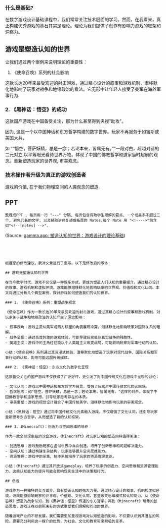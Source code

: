### 什么是基础?

在数字游戏设计基础课程中，我们常常关注技术层面的学习。然而，在我看来，真正构建优秀游戏的基石其实是理论。理论为我们提供了创作有影响力游戏的框架和洞察力。


## 游戏是塑造认知的世界

让我们通过两个案例来说明理论的重要性：

1. 《使命召唤》系列的社会影响

这款长达20年来最受欢迎的射击游戏，通过精心设计的叙事和游戏机制，潜移默化地影响了玩家对战争和地缘政治的看法。它无形中让年轻人接受了美军在海外军事行为.



### 2. 《黑神话：悟空》的成功

这款国产游戏在中国备受关注，那为什么甚至得到央视"助攻"。

因为, 
这是一个以中国神话和东方哲学构建的数字世界。玩家不再服务于如宙斯或美国大兵，


如 "“悟空，菩萨妖精，总是一念；若论本来，皆属无有。”"一段对白，超越对错的二元对立,以平等眼光看待世界万物。体现了中国的佛教哲学和道家当时超前的观念。重新塑造玩家的世界观, 审美观念。

### 技术操作者升级为真正的游戏创造者


游戏的价值, 在于我们物理空间的人类观念的塑造. 




## PPT
```
整理成PPT , 每页用一行 "---" 分隔, 每页包含有助学生理解的要点, 一个或最多不超过三个, 避免冗长的文字, 以及辅助讲师复述或拓展的 Notes,每个 Note 用 "<!---->"包含  如"<!--[notes] -->".

```

(Source:  [gamma.app: 塑造认知的世界：游戏设计的理论基础](https://gamma.app/docs/-8lfvsh4v1kkf6mu?mode=doc))


```




根据您的修改建议，我对文章进行了重写。以下是修改后的版本：

## 游戏是塑造认知的世界

在当今数字时代，游戏不仅仅是一种娱乐方式，更成为塑造人们认知的重要媒介。通过精心设计的叙事、游戏机制和虚拟环境，游戏能够潜移默化地影响玩家的世界观、价值观和文化认同。本文将通过分析几个典型案例，探讨游戏如何塑造我们的认知世界。

### 1. 《使命召唤》系列：重塑战争观念

《使命召唤》作为一款长达20年来最受欢迎的射击游戏，通过其精心设计的叙事和游戏机制，对玩家关于战争和地缘政治的认知产生了深远影响：

- 叙事视角：游戏主要从美军或西方联盟的角度展现冲突，潜移默化地影响玩家对国际关系的理解。
- 战争呈现：通过高度刺激的游戏体验，可能导致玩家低估真实战争的残酷性。
- 英雄主义：游戏中的主角往往能以个人英雄主义改变战局，可能影响玩家对军事行动的认知。

小结：《使命召唤》系列通过其沉浸式体验，潜移默化地塑造了玩家对现代战争、国际关系和军事行动的认知，影响可能远超传统媒体。

### 2. 《黑神话：悟空》：东方文化的数字化呈现

这款备受关注的国产游戏不仅获得了广泛好评，更引发了对中国传统文化在游戏中呈现的讨论：

- 文化认同：游戏以中国神话和东方哲学为背景，增强了玩家对中国传统文化的认同感。
- 哲学思考：如"悟空，菩萨妖精，总是一念；若论本来，皆属无有。"这样的对白，体现了中国佛教哲学和道家思想，引导玩家思考存在的本质。
- 审美重塑：游戏的视觉设计融合了中国传统美学，潜移默化地影响玩家的审美观念。

小结：《黑神话：悟空》通过将中国传统文化元素融入游戏，不仅增强了文化认同，还引导玩家重新思考东方哲学，从而塑造了新的认知框架。

### 3. 《Minecraft》：创造力与空间思维的培养

作为一款全球现象级的沙盒游戏，《Minecraft》对玩家认知的塑造同样值得关注：

- 创造思维：游戏鼓励玩家在虚拟世界中自由创造，培养了创新思维和问题解决能力。
- 空间认知：通过构建复杂结构，玩家能够提升空间思维能力。
- 资源管理：游戏中的采集、制作系统培养了玩家的资源管理意识。

小结：《Minecraft》通过其开放式gameplay，培养了玩家的创造力、空间思维和资源管理能力，这些认知能力的提升可能会影响现实生活中的决策和行为。

## 总结

游戏作为一种独特的交互媒介，具有塑造认知的强大力量。通过精心设计的叙事、机制和虚拟环境，游戏能够影响玩家的世界观、价值观、文化认同，甚至改变思维模式和认知能力。从《使命召唤》塑造的战争认知，到《黑神话：悟空》传递的东方哲学，再到《Minecraft》培养的创造思维，游戏正在以前所未有的方式重塑我们理解和互动的世界。

随着游戏产业的不断发展，我们需要更加重视游戏对认知塑造的影响，不仅要认识到其潜在的风险，更要充分利用这一媒介的优势，为社会、文化和教育带来积极的变革。


```